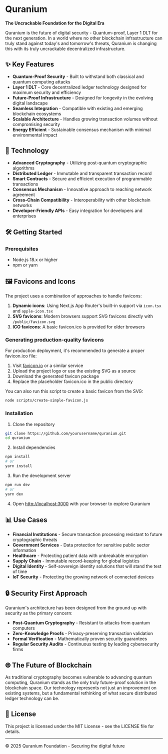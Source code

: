 # Quranium

**The Uncrackable Foundation for the Digital Era**

Quranium is the future of digital security - Quantum-proof, Layer 1 DLT for the next generation. In a world where no other blockchain infrastructure can truly stand against today's and tomorrow's threats, Quranium is changing this with its truly uncrackable decentralized infrastructure.

## ✨ Key Features

- **Quantum-Proof Security** - Built to withstand both classical and quantum computing attacks
- **Layer 1 DLT** - Core decentralized ledger technology designed for maximum security and efficiency
- **Future-Proof Infrastructure** - Designed for longevity in the evolving digital landscape
- **Seamless Integration** - Compatible with existing and emerging blockchain ecosystems
- **Scalable Architecture** - Handles growing transaction volumes without compromising security
- **Energy Efficient** - Sustainable consensus mechanism with minimal environmental impact

## 🚀 Technology

- **Advanced Cryptography** - Utilizing post-quantum cryptographic algorithms
- **Distributed Ledger** - Immutable and transparent transaction record
- **Smart Contracts** - Secure and efficient execution of programmable transactions
- **Consensus Mechanism** - Innovative approach to reaching network agreement
- **Cross-Chain Compatibility** - Interoperability with other blockchain networks
- **Developer-Friendly APIs** - Easy integration for developers and enterprises

## 🛠️ Getting Started

### Prerequisites

- Node.js 18.x or higher
- npm or yarn

## 🖼️ Favicons and Icons

The project uses a combination of approaches to handle favicons:

1. **Dynamic icons**: Using Next.js App Router's built-in support via `icon.tsx` and `apple-icon.tsx`
2. **SVG favicons**: Modern browsers support SVG favicons directly with `/public/favicon.svg`
3. **ICO favicons**: A basic favicon.ico is provided for older browsers

### Generating production-quality favicons

For production deployment, it's recommended to generate a proper favicon.ico file:

1. Visit [favicon.io](https://favicon.io/) or a similar service
2. Upload the project logo or use the existing SVG as a source
3. Download the generated favicon package
4. Replace the placeholder favicon.ico in the public directory

You can also run this script to create a basic favicon from the SVG:

```bash
node scripts/create-simple-favicon.js
```

### Installation

1. Clone the repository

```bash
git clone https://github.com/yourusername/quranium.git
cd quranium
```

2. Install dependencies

```bash
npm install
# or
yarn install
```

3. Run the development server

```bash
npm run dev
# or
yarn dev
```

4. Open [http://localhost:3000](http://localhost:3000) with your browser to explore Quranium

## 📊 Use Cases

- **Financial Institutions** - Secure transaction processing resistant to future cryptographic threats
- **Government Services** - Data protection for sensitive public sector information
- **Healthcare** - Protecting patient data with unbreakable encryption
- **Supply Chain** - Immutable record-keeping for global logistics
- **Digital Identity** - Self-sovereign identity solutions that will stand the test of time
- **IoT Security** - Protecting the growing network of connected devices

## 🔒 Security First Approach

Quranium's architecture has been designed from the ground up with security as the primary concern:

- **Post-Quantum Cryptography** - Resistant to attacks from quantum computers
- **Zero-Knowledge Proofs** - Privacy-preserving transaction validation
- **Formal Verification** - Mathematically proven security guarantees
- **Regular Security Audits** - Continuous testing by leading cybersecurity firms

## 🌐 The Future of Blockchain

As traditional cryptography becomes vulnerable to advancing quantum computing, Quranium stands as the only truly future-proof solution in the blockchain space. Our technology represents not just an improvement on existing systems, but a fundamental rethinking of what secure distributed ledger technology can be.

## 📄 License

This project is licensed under the MIT License - see the LICENSE file for details.

---

© 2025 Quranium Foundation - Securing the digital future
